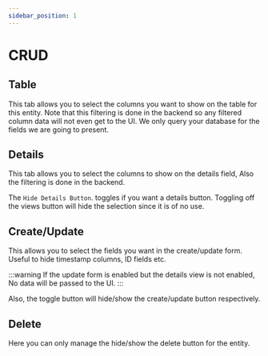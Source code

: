 ```yaml
---
sidebar_position: 1
---
```


# CRUD

## Table
 This tab allows you to select the columns you want to show on the table for this entity. Note that this filtering is done in the backend so any filtered column data will not even get to the UI. We only query your database for the fields we are going to present.
 
## Details
This tab allows you to select the columns to show on the details field, Also the filtering is done in the backend.

The `Hide Details Button`. toggles if you want a details button. Toggling off the views button will hide the selection since it is of no use.

## Create/Update
This allows you to select the fields you want in the create/update form. Useful to hide timestamp columns, ID fields etc.

:::warning
 If the update form is enabled but the details view is not enabled, No data will be passed to the UI.
:::

Also, the toggle button will hide/show the create/update button respectively.

## Delete
 Here you can only manage the hide/show the delete button for the entity.
